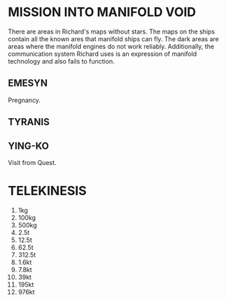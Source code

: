 # MISSION INTO MANIFOLD VOID
There are areas in Richard's maps without stars. The maps on the ships contain all the known ares that manifold ships can fly. The dark areas are areas where the manifold engines do not work reliably. Additionally, the communication system Richard uses is an expression of manifold technology and also fails to function.

## EMESYN
Pregnancy.

## TYRANIS

## YING-KO
Visit from Quest.

# TELEKINESIS

1. 1kg
2. 100kg
3. 500kg
4. 2.5t
5. 12.5t
6. 62.5t
7. 312.5t
8. 1.6kt
9. 7.8kt
10. 39kt
11. 195kt
12. 976kt
